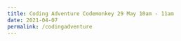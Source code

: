 ```yaml
---
title: Coding Adventure Codemonkey 29 May 10am - 11am
date: 2021-04-07
permalink: /codingadventure
---
```






